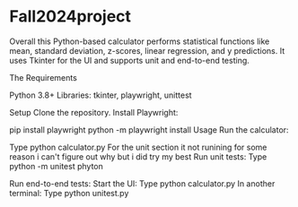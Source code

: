 # Fall2024project

Overall
this Python-based calculator performs statistical functions like mean, standard deviation, z-scores, linear regression, and y predictions. It uses Tkinter for the UI and supports unit and end-to-end testing.

The Requirements

Python 3.8+
Libraries: tkinter, playwright, unittest

Setup
Clone the repository.
Install Playwright:

pip install playwright
python -m playwright install
Usage
Run the calculator:

Type
python calculator.py
For the unit section it not runining for some reason i can't figure out why but i did try my best
Run unit tests:
Type
python -m unitest phyton

Run end-to-end tests:
Start the UI:
Type
python calculator.py
In another terminal:
Type
python unitest.py
